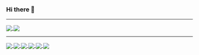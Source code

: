 
### Hi there 👋


---

<a href="https://github.com/Broomfields">
    <img align="center" src="https://github-readme-stats.vercel.app/api?username=Broomfields&show_icons=true&theme=transparent&hide_border=true&title_color=d2b591&text_color=26506f&icon_color=fec500&hide_rank=true&include_all_commits=true&count_private=true" />
</a>
<a href="https://github.com/Broomfields">
    <img align="center" src="https://github-readme-stats.vercel.app/api/top-langs/?username=Broomfields&langs_count=8&layout=compact&theme=transparent&hide_border=true&title_color=d2b591&text_color=26506f&icon_color=fec500&custom_title=Repo-Languages-(Top-8)" />
</a>
  
  ---
  
<a href="https://github.com/Broomfields/Project-Notes">
    <img align="center" src="https://github-readme-stats.vercel.app/api/pin/?username=Broomfields&repo=Project-Notes&theme=transparent&hide_border=true&title_color=d2b591&text_color=26506f&icon_color=fec500" />
</a>
<a href="https://github.com/Broomfields/forgesmith">
    <img align="center" src="https://github-readme-stats.vercel.app/api/pin/?username=Broomfields&repo=forgesmith&theme=transparent&hide_border=true&title_color=d2b591&text_color=26506f&icon_color=fec500" />
</a>
  
<a href="https://github.com/Broomfields/Flutter-Pokedex">
    <img align="center" src="https://github-readme-stats.vercel.app/api/pin/?username=Broomfields&repo=Flutter-Pokedex&theme=transparent&hide_border=true&title_color=d2b591&text_color=26506f&icon_color=fec500" />
</a>
<a href="https://github.com/Broomfields/CC-BaseButler">
    <img align="center" src="https://github-readme-stats.vercel.app/api/pin/?username=Broomfields&repo=CC-BaseButler&theme=transparent&hide_border=true&title_color=d2b591&text_color=26506f&icon_color=fec500" />
</a>
  
<a href="https://github.com/Broomfields/List-Code-Files">
    <img align="center" src="https://github-readme-stats.vercel.app/api/pin/?username=Broomfields&repo=List-Code-Files&theme=transparent&hide_border=true&title_color=d2b591&text_color=26506f&icon_color=fec500" />
</a>
<a href="https://github.com/Broomfields/Image-To-ASCII">
    <img align="center" src="https://github-readme-stats.vercel.app/api/pin/?username=Broomfields&repo=Image-To-ASCII&theme=transparent&hide_border=true&title_color=d2b591&text_color=26506f&icon_color=fec500" />
</a>
